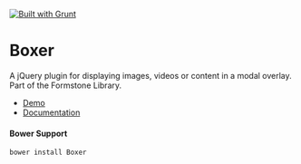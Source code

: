 <a href="http://gruntjs.com" target="_blank"><img src="https://cdn.gruntjs.com/builtwith.png" alt="Built with Grunt"></a>
# Boxer

A jQuery plugin for displaying images, videos or content in a modal overlay. Part of the Formstone Library.

- [Demo](http://www.benplum.com/components/Boxer/demo/index.html)
- [Documentation](http://www.benplum.com/formstone/boxer/)

#### Bower Support

`bower install Boxer`